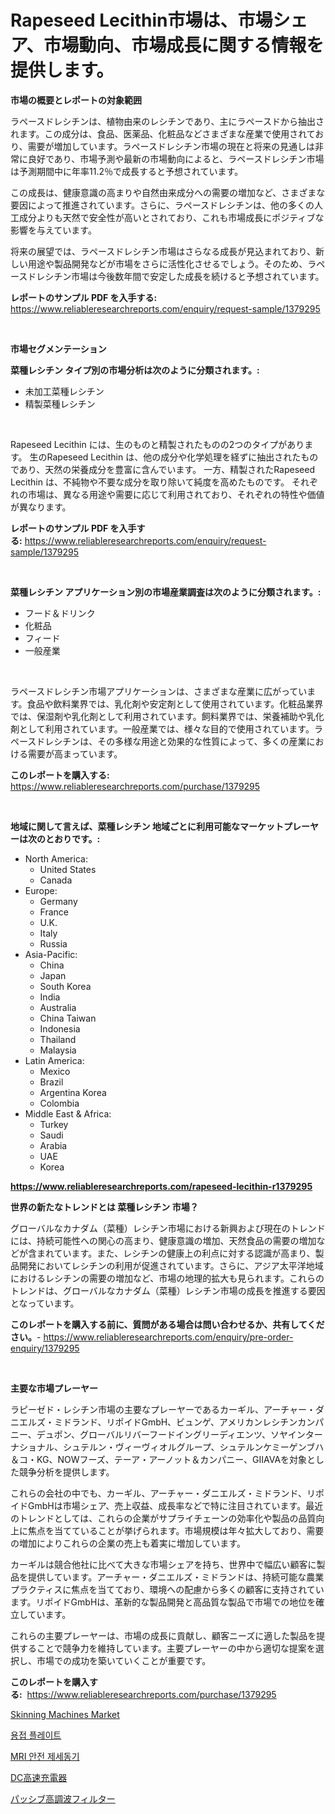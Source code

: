 <p><h1>Rapeseed Lecithin市場は、市場シェア、市場動向、市場成長に関する情報を提供します。</h1></p><p><strong>市場の概要とレポートの対象範囲</strong></p>
<p><p>ラペースドレシチンは、植物由来のレシチンであり、主にラペースドから抽出されます。この成分は、食品、医薬品、化粧品などさまざまな産業で使用されており、需要が増加しています。ラペースドレシチン市場の現在と将来の見通しは非常に良好であり、市場予測や最新の市場動向によると、ラペースドレシチン市場は予測期間中に年率11.2％で成長すると予想されています。</p><p>この成長は、健康意識の高まりや自然由来成分への需要の増加など、さまざまな要因によって推進されています。さらに、ラペースドレシチンは、他の多くの人工成分よりも天然で安全性が高いとされており、これも市場成長にポジティブな影響を与えています。</p><p>将来の展望では、ラペースドレシチン市場はさらなる成長が見込まれており、新しい用途や製品開発などが市場をさらに活性化させるでしょう。そのため、ラペースドレシチン市場は今後数年間で安定した成長を続けると予想されています。</p></p>
<p><strong>レポートのサンプル PDF を入手する:</strong> <a href="https://www.reliableresearchreports.com/enquiry/request-sample/1379295">https://www.reliableresearchreports.com/enquiry/request-sample/1379295</a></p>
<p>&nbsp;</p>
<p><strong>市場セグメンテーション</strong></p>
<p><strong>菜種レシチン タイプ別の市場分析は次のように分類されます。:</strong></p>
<p><ul><li>未加工菜種レシチン</li><li>精製菜種レシチン</li></ul></p>
<p>&nbsp;</p>
<p><p>Rapeseed Lecithin には、生のものと精製されたものの2つのタイプがあります。 生のRapeseed Lecithin は、他の成分や化学処理を経ずに抽出されたものであり、天然の栄養成分を豊富に含んでいます。 一方、精製されたRapeseed Lecithin は、不純物や不要な成分を取り除いて純度を高めたものです。 それぞれの市場は、異なる用途や需要に応じて利用されており、それぞれの特性や価値が異なります。</p></p>
<p><strong>レポートのサンプル PDF を入手する:</strong>&nbsp;<a href="https://www.reliableresearchreports.com/enquiry/request-sample/1379295">https://www.reliableresearchreports.com/enquiry/request-sample/1379295</a></p>
<p>&nbsp;</p>
<p><strong> 菜種レシチン アプリケーション別の市場産業調査は次のように分類されます。:</strong></p>
<p><ul><li>フード＆ドリンク</li><li>化粧品</li><li>フィード</li><li>一般産業</li></ul></p>
<p>&nbsp;</p>
<p><p>ラペースドレシチン市場アプリケーションは、さまざまな産業に広がっています。食品や飲料業界では、乳化剤や安定剤として使用されています。化粧品業界では、保湿剤や乳化剤として利用されています。飼料業界では、栄養補助や乳化剤として利用されています。一般産業では、様々な目的で使用されています。ラペースドレシチンは、その多様な用途と効果的な性質によって、多くの産業における需要が高まっています。</p></p>
<p><strong>このレポートを購入する:</strong>&nbsp; <a href="https://www.reliableresearchreports.com/purchase/1379295">https://www.reliableresearchreports.com/purchase/1379295</a></p>
<p>&nbsp;</p>
<p><strong>地域に関して言えば、菜種レシチン 地域ごとに利用可能なマーケットプレーヤーは次のとおりです。:</strong></p>
<p><ul>
    <li>
        North America:
        <ul>
            <li>United States</li>
            <li>Canada</li>
        </ul>
    </li>
    <li>
        Europe:
        <ul>
            <li>Germany</li>
            <li>France</li>
            <li>U.K.</li>
            <li>Italy</li>
            <li>Russia</li>
        </ul>
    </li>
    <li>
        Asia-Pacific:
        <ul>
            <li>China</li>
            <li>Japan</li>
            <li>South Korea</li>
            <li>India</li>
            <li>Australia</li>
            <li>China Taiwan</li>
            <li>Indonesia</li>
            <li>Thailand</li>
            <li>Malaysia</li>
        </ul>
    </li>
    <li>
        Latin America:
        <ul>
            <li>Mexico</li>
            <li>Brazil</li>
            <li>Argentina Korea</li>
            <li>Colombia</li>
        </ul>
    </li>
    <li>
        Middle East & Africa:
        <ul>
            <li>Turkey</li>
            <li>Saudi</li>
            <li>Arabia</li>
            <li>UAE</li>
            <li>Korea</li>
        </ul>
    </li>
    </ul></p>
<p><strong><a href="https://www.reliableresearchreports.com/rapeseed-lecithin-r1379295">https://www.reliableresearchreports.com/rapeseed-lecithin-r1379295</a></strong>&nbsp;</p>
<p><strong>世界の新たなトレンドとは 菜種レシチン 市場？</strong></p>
<p><p>グローバルなカナダム（菜種）レシチン市場における新興および現在のトレンドには、持続可能性への関心の高まり、健康意識の増加、天然食品の需要の増加などが含まれています。また、レシチンの健康上の利点に対する認識が高まり、製品開発においてレシチンの利用が促進されています。さらに、アジア太平洋地域におけるレシチンの需要の増加など、市場の地理的拡大も見られます。これらのトレンドは、グローバルなカナダム（菜種）レシチン市場の成長を推進する要因となっています。</p></p>
<p><strong>このレポートを購入する前に、質問がある場合は問い合わせるか、共有してください。</strong>- <a href="https://www.reliableresearchreports.com/enquiry/pre-order-enquiry/1379295">https://www.reliableresearchreports.com/enquiry/pre-order-enquiry/1379295</a></p>
<p>&nbsp;</p>
<p><strong>主要な市場プレーヤー</strong></p>
<p><p>ラピーゼド・レシチン市場の主要なプレーヤーであるカーギル、アーチャー・ダニエルズ・ミドランド、リポイドGmbH、ビュンゲ、アメリカンレシチンカンパニー、デュポン、グローバルリバーフードイングリーディエンツ、ソヤインターナショナル、シュテルン・ヴィーヴィオルグループ、シュテルンケミーゲンブハ＆コ・KG、NOWフーズ、テーア・アーノット＆カンパニー、GIIAVAを対象とした競争分析を提供します。</p><p>これらの会社の中でも、カーギル、アーチャー・ダニエルズ・ミドランド、リポイドGmbHは市場シェア、売上収益、成長率などで特に注目されています。最近のトレンドとしては、これらの企業がサプライチェーンの効率化や製品の品質向上に焦点を当てていることが挙げられます。市場規模は年々拡大しており、需要の増加によりこれらの企業の売上も着実に増加しています。</p><p>カーギルは競合他社に比べて大きな市場シェアを持ち、世界中で幅広い顧客に製品を提供しています。アーチャー・ダニエルズ・ミドランドは、持続可能な農業プラクティスに焦点を当てており、環境への配慮から多くの顧客に支持されています。リポイドGmbHは、革新的な製品開発と高品質な製品で市場での地位を確立しています。</p><p>これらの主要プレーヤーは、市場の成長に貢献し、顧客ニーズに適した製品を提供することで競争力を維持しています。主要プレーヤーの中から適切な提案を選択し、市場での成功を築いていくことが重要です。</p></p>
<p><strong>このレポートを購入する:</strong>&nbsp;&nbsp;<a href="https://www.reliableresearchreports.com/purchase/1379295">https://www.reliableresearchreports.com/purchase/1379295</a></p>
<p><p><a href="https://meowing-lemming-dd3.notion.site/Skinning-Machines-Market-Size-CAGR-Trends-2024-2030-d479b69bf3fc410a8a03f26b6e827652">Skinning Machines Market</a></p><p><a href="https://github.com/JackieFauhey9089475/Market-Research-Report-List-1/blob/main/573321027719.md">용접 플레이트</a></p><p><a href="https://github.com/Howaoole34545/Market-Research-Report-List-1/blob/main/643353127718.md">MRI 안전 제세동기</a></p><p><a href="https://github.com/Sophiaard2003/Market-Research-Report-List-1/blob/main/454302429932.md">DC高速充電器</a></p><p><a href="https://github.com/hilmi-2a/Market-Research-Report-List-1/blob/main/748415129931.md">パッシブ高調波フィルター</a></p></p>
